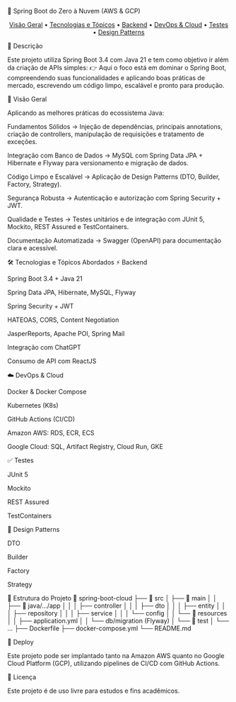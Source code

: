 🚀 Spring Boot do Zero à Nuvem (AWS & GCP)
<p align="center"> <a href="#visão-geral">Visão Geral</a> • <a href="#tecnologias-e-tópicos-abordados">Tecnologias e Tópicos</a> • <a href="#backend">Backend</a> • <a href="#devops-e-cloud">DevOps & Cloud</a> • <a href="#testes">Testes</a> • <a href="#design-patterns">Design Patterns</a> </p>
📖 Descrição

Este projeto utiliza Spring Boot 3.4 com Java 21 e tem como objetivo ir além da criação de APIs simples:
👉 Aqui o foco está em dominar o Spring Boot, compreendendo suas funcionalidades e aplicando boas práticas de mercado, escrevendo um código limpo, escalável e pronto para produção.

🔎 Visão Geral

Aplicando as melhores práticas do ecossistema Java:

Fundamentos Sólidos → Injeção de dependências, principais annotations, criação de controllers, manipulação de requisições e tratamento de exceções.

Integração com Banco de Dados → MySQL com Spring Data JPA + Hibernate e Flyway para versionamento e migração de dados.

Código Limpo e Escalável → Aplicação de Design Patterns (DTO, Builder, Factory, Strategy).

Segurança Robusta → Autenticação e autorização com Spring Security + JWT.

Qualidade e Testes → Testes unitários e de integração com JUnit 5, Mockito, REST Assured e TestContainers.

Documentação Automatizada → Swagger (OpenAPI) para documentação clara e acessível.

🛠️ Tecnologias e Tópicos Abordados
⚡ Backend

Spring Boot 3.4 + Java 21

Spring Data JPA, Hibernate, MySQL, Flyway

Spring Security + JWT

HATEOAS, CORS, Content Negotiation

JasperReports, Apache POI, Spring Mail

Integração com ChatGPT

Consumo de API com ReactJS

☁️ DevOps & Cloud

Docker & Docker Compose

Kubernetes (K8s)

GitHub Actions (CI/CD)

Amazon AWS: RDS, ECR, ECS

Google Cloud: SQL, Artifact Registry, Cloud Run, GKE

✅ Testes

JUnit 5

Mockito

REST Assured

TestContainers

🧩 Design Patterns

DTO

Builder

Factory

Strategy

📌 Estrutura do Projeto
📂 spring-boot-cloud
 ├── 📂 src
 │    ├── 📂 main
 │    │    ├── 📂 java/.../app
 │    │    │    ├── controller
 │    │    │    ├── dto
 │    │    │    ├── entity
 │    │    │    ├── repository
 │    │    │    ├── service
 │    │    │    └── config
 │    │    └── 📂 resources
 │    │         ├── application.yml
 │    │         └── db/migration (Flyway)
 │    └── 📂 test
 │         └── ...
 ├── Dockerfile
 ├── docker-compose.yml
 └── README.md

🚀 Deploy

Este projeto pode ser implantado tanto na Amazon AWS quanto no Google Cloud Platform (GCP), utilizando pipelines de CI/CD com GitHub Actions.

📜 Licença

Este projeto é de uso livre para estudos e fins acadêmicos.
